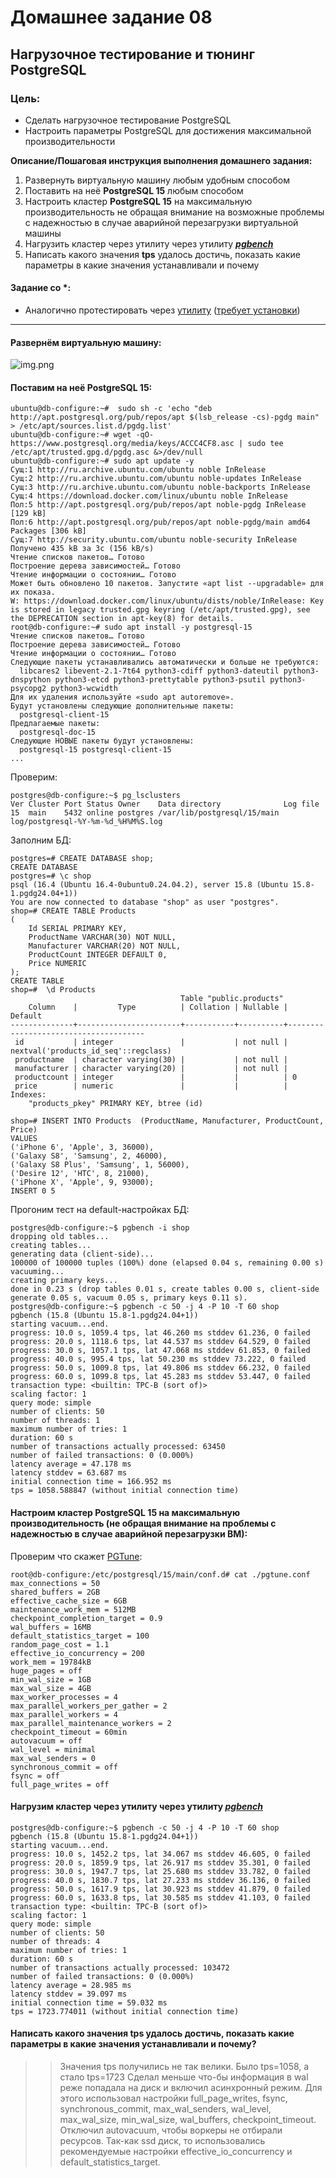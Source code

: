 
# Домашнее задание 08
## Нагрузочное тестирование и тюнинг PostgreSQL

### Цель:
* Сделать нагрузочное тестирование PostgreSQL
* Настроить параметры PostgreSQL для достижения максимальной производительности

**Описание/Пошаговая инструкция выполнения домашнего задания:**
1. Развернуть виртуальную машину любым удобным способом 
2. Поставить на неё **PostgreSQL 15** любым способом 
3. Настроить кластер **PostgreSQL 15** на максимальную производительность не обращая внимание на возможные проблемы с надежностью в случае аварийной перезагрузки виртуальной машины
4. Нагрузить кластер через утилиту через утилиту [_**pgbench**_](https://postgrespro.ru/docs/postgrespro/14/pgbench)
5. Написать какого значения **tps** удалось достичь, показать какие параметры в какие значения устанавливали и почему
#### Задание со *: 
* Аналогично протестировать через [утилиту](https://github.com/Percona-Lab/sysbench-tpcc) ([требует установки](https://github.com/akopytov/sysbench))
---

#### Развернём виртуальную машину:
![img.png](img.png)

#### Поставим на неё **PostgreSQL 15**:
```shell
ubuntu@db-configure:~#  sudo sh -c 'echo "deb http://apt.postgresql.org/pub/repos/apt $(lsb_release -cs)-pgdg main" > /etc/apt/sources.list.d/pgdg.list'
ubuntu@db-configure:~# wget -qO- https://www.postgresql.org/media/keys/ACCC4CF8.asc | sudo tee /etc/apt/trusted.gpg.d/pgdg.asc &>/dev/null
ubuntu@db-configure:~# sudo apt update -y
Сущ:1 http://ru.archive.ubuntu.com/ubuntu noble InRelease
Сущ:2 http://ru.archive.ubuntu.com/ubuntu noble-updates InRelease
Сущ:3 http://ru.archive.ubuntu.com/ubuntu noble-backports InRelease
Сущ:4 https://download.docker.com/linux/ubuntu noble InRelease
Пол:5 http://apt.postgresql.org/pub/repos/apt noble-pgdg InRelease [129 kB]
Пол:6 http://apt.postgresql.org/pub/repos/apt noble-pgdg/main amd64 Packages [306 kB]
Сущ:7 http://security.ubuntu.com/ubuntu noble-security InRelease
Получено 435 kB за 3с (156 kB/s)
Чтение списков пакетов… Готово
Построение дерева зависимостей… Готово
Чтение информации о состоянии… Готово
Может быть обновлено 10 пакетов. Запустите «apt list --upgradable» для их показа.
W: https://download.docker.com/linux/ubuntu/dists/noble/InRelease: Key is stored in legacy trusted.gpg keyring (/etc/apt/trusted.gpg), see the DEPRECATION section in apt-key(8) for details.
root@db-configure:~# sudo apt install -y postgresql-15
Чтение списков пакетов… Готово
Построение дерева зависимостей… Готово
Чтение информации о состоянии… Готово
Следующие пакеты устанавливались автоматически и больше не требуются:
  libcares2 libevent-2.1-7t64 python3-cdiff python3-dateutil python3-dnspython python3-etcd python3-prettytable python3-psutil python3-psycopg2 python3-wcwidth
Для их удаления используйте «sudo apt autoremove».
Будут установлены следующие дополнительные пакеты:
  postgresql-client-15
Предлагаемые пакеты:
  postgresql-doc-15
Следующие НОВЫЕ пакеты будут установлены:
  postgresql-15 postgresql-client-15
...
````
Проверим:
```shell
postgres@db-configure:~$ pg_lsclusters
Ver Cluster Port Status Owner    Data directory              Log file
15  main    5432 online postgres /var/lib/postgresql/15/main log/postgresql-%Y-%m-%d_%H%M%S.log
```
Заполним БД: 
```shell
postgres=# CREATE DATABASE shop;
CREATE DATABASE
postgres=# \c shop
psql (16.4 (Ubuntu 16.4-0ubuntu0.24.04.2), server 15.8 (Ubuntu 15.8-1.pgdg24.04+1))
You are now connected to database "shop" as user "postgres".
shop=# CREATE TABLE Products
(
    Id SERIAL PRIMARY KEY,
    ProductName VARCHAR(30) NOT NULL,
    Manufacturer VARCHAR(20) NOT NULL,
    ProductCount INTEGER DEFAULT 0,
    Price NUMERIC
);
CREATE TABLE
shop=#  \d Products
                                      Table "public.products"
    Column    |         Type          | Collation | Nullable |               Default
--------------+-----------------------+-----------+----------+--------------------------------------
 id           | integer               |           | not null | nextval('products_id_seq'::regclass)
 productname  | character varying(30) |           | not null |
 manufacturer | character varying(20) |           | not null |
 productcount | integer               |           |          | 0
 price        | numeric               |           |          |
Indexes:
    "products_pkey" PRIMARY KEY, btree (id)

shop=# INSERT INTO Products  (ProductName, Manufacturer, ProductCount, Price)
VALUES
('iPhone 6', 'Apple', 3, 36000),
('Galaxy S8', 'Samsung', 2, 46000),
('Galaxy S8 Plus', 'Samsung', 1, 56000),
('Desire 12', 'HTC', 8, 21000),
('iPhone X', 'Apple', 9, 93000);
INSERT 0 5
```
Прогоним тест на default-настройках БД:
```shell
postgres@db-configure:~$ pgbench -i shop
dropping old tables...
creating tables...
generating data (client-side)...
100000 of 100000 tuples (100%) done (elapsed 0.04 s, remaining 0.00 s)
vacuuming...
creating primary keys...
done in 0.23 s (drop tables 0.01 s, create tables 0.00 s, client-side generate 0.05 s, vacuum 0.05 s, primary keys 0.11 s).
postgres@db-configure:~$ pgbench -c 50 -j 4 -P 10 -T 60 shop
pgbench (15.8 (Ubuntu 15.8-1.pgdg24.04+1))
starting vacuum...end.
progress: 10.0 s, 1059.4 tps, lat 46.260 ms stddev 61.236, 0 failed
progress: 20.0 s, 1118.6 tps, lat 44.537 ms stddev 64.529, 0 failed
progress: 30.0 s, 1057.1 tps, lat 47.068 ms stddev 61.853, 0 failed
progress: 40.0 s, 995.4 tps, lat 50.230 ms stddev 73.222, 0 failed
progress: 50.0 s, 1009.8 tps, lat 49.806 ms stddev 66.232, 0 failed
progress: 60.0 s, 1099.8 tps, lat 45.283 ms stddev 53.447, 0 failed
transaction type: <builtin: TPC-B (sort of)>
scaling factor: 1
query mode: simple
number of clients: 50
number of threads: 1
maximum number of tries: 1
duration: 60 s
number of transactions actually processed: 63450
number of failed transactions: 0 (0.000%)
latency average = 47.178 ms
latency stddev = 63.687 ms
initial connection time = 166.952 ms
tps = 1058.588847 (without initial connection time)
```
#### Настроим кластер **PostgreSQL 15** на максимальную производительность (не обращая внимание на проблемы с надежностью в случае аварийной перезагрузки ВМ):
Проверим что скажет [PGTune](https://pgtune.godream.su/):
```shell
root@db-configure:/etc/postgresql/15/main/conf.d# cat ./pgtune.conf
max_connections = 50
shared_buffers = 2GB
effective_cache_size = 6GB
maintenance_work_mem = 512MB
checkpoint_completion_target = 0.9
wal_buffers = 16MB
default_statistics_target = 100
random_page_cost = 1.1
effective_io_concurrency = 200
work_mem = 19784kB
huge_pages = off
min_wal_size = 1GB
max_wal_size = 4GB
max_worker_processes = 4
max_parallel_workers_per_gather = 2
max_parallel_workers = 4
max_parallel_maintenance_workers = 2
checkpoint_timeout = 60min
autovacuum = off
wal_level = minimal
max_wal_senders = 0
synchronous_commit = off
fsync = off
full_page_writes = off
```
#### Нагрузим кластер через утилиту через утилиту [_**pgbench**_](https://postgrespro.ru/docs/postgrespro/14/pgbench)
```shell
postgres@db-configure:~$ pgbench -c 50 -j 4 -P 10 -T 60 shop
pgbench (15.8 (Ubuntu 15.8-1.pgdg24.04+1))
starting vacuum...end.
progress: 10.0 s, 1452.2 tps, lat 34.067 ms stddev 46.605, 0 failed
progress: 20.0 s, 1859.9 tps, lat 26.917 ms stddev 35.301, 0 failed
progress: 30.0 s, 1947.7 tps, lat 25.680 ms stddev 33.782, 0 failed
progress: 40.0 s, 1830.7 tps, lat 27.233 ms stddev 36.136, 0 failed
progress: 50.0 s, 1617.9 tps, lat 30.923 ms stddev 41.879, 0 failed
progress: 60.0 s, 1633.8 tps, lat 30.585 ms stddev 41.103, 0 failed
transaction type: <builtin: TPC-B (sort of)>
scaling factor: 1
query mode: simple
number of clients: 50
number of threads: 4
maximum number of tries: 1
duration: 60 s
number of transactions actually processed: 103472
number of failed transactions: 0 (0.000%)
latency average = 28.985 ms
latency stddev = 39.097 ms
initial connection time = 59.032 ms
tps = 1723.774011 (without initial connection time)

```
#### Написать какого значения tps удалось достичь, показать какие параметры в какие значения устанавливали и почему?

>> Значения tps получились не так велики. Было tps=1058, а стало tps=1723
>> Сделал меньше что-бы информация в wal реже попадала на диск и включил асинхронный режим. Для этого использовал настройки full_page_writes, fsync, synchronous_commit, max_wal_senders, wal_level, max_wal_size, min_wal_size, wal_buffers, checkpoint_timeout.
Отключил autovacuum, чтобы воркеры не отбирали ресурсов. Так-как ssd диск, то использовались рекомендуемые настройки effective_io_concurrency и default_statistics_target. 